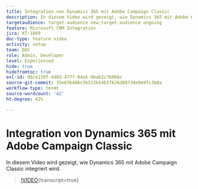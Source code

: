 ```yaml
---
title: Integration von Dynamics 365 mit Adobe Campaign Classic
description: In diesem Video wird gezeigt, wie Dynamics 365 mit Adobe Campaign Classic integriert wird.
targetaudience: target-audience new;target-audience ongoing
feature: Microsoft CRM Integration
jira: KT-1869
doc-type: feature video
activity: setup
team: DOC
role: Admin, Developer
level: Experienced
hide: true
hidefromtoc: true
exl-id: d6ce139f-4d03-477f-94a5-9bab2c7b966c
source-git-commit: 35e036486c5b533b54b3f626d88734e9a9fc3b8a
workflow-type: tm+mt
source-wordcount: '42'
ht-degree: 42%

---
```


# Integration von Dynamics 365 mit Adobe Campaign Classic

In diesem Video wird gezeigt, wie Dynamics 365 mit Adobe Campaign Classic integriert wird.

>[!VIDEO](https://video.tv.adobe.com/v/327252?quality=12&learn=on&captions=ger){transcript=true}
